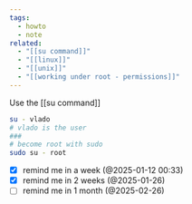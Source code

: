 ```yaml
---
tags:
  - howto
  - note
related:
  - "[[su command]]"
  - "[[linux]]"
  - "[[unix]]"
  - "[[working under root - permissions]]"
---
```

Use the [[su command]]
```bash
su - vlado
# vlado is the user
###
# become root with sudo
sudo su - root 
```

- [x] remind me in a week (@2025-01-12 00:33)
- [x] remind me in 2 weeks (@2025-01-26)
- [ ] remind me in 1 month (@2025-02-26)

